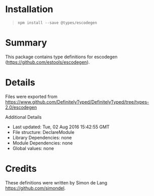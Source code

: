 # Installation
> `npm install --save @types/escodegen`

# Summary
This package contains type definitions for escodegen (https://github.com/estools/escodegen).

# Details
Files were exported from https://www.github.com/DefinitelyTyped/DefinitelyTyped/tree/types-2.0/escodegen

Additional Details
 * Last updated: Tue, 02 Aug 2016 15:42:55 GMT
 * File structure: DeclareModule
 * Library Dependencies: none
 * Module Dependencies: none
 * Global values: none

# Credits
These definitions were written by Simon de Lang <https://github.com/simondel>.
